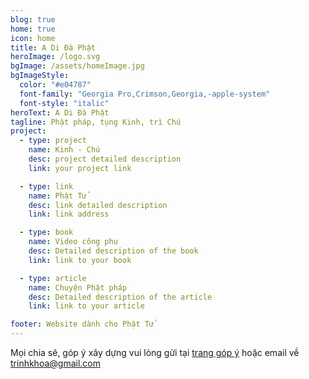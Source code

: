 ```yaml
---
blog: true
home: true
icon: home
title: A Di Đà Phật
heroImage: /logo.svg
bgImage: /assets/homeImage.jpg
bgImageStyle:
  color: "#e04787"
  font-family: "Georgia Pro,Crimson,Georgia,-apple-system"
  font-style: "italic"
heroText: A Di Đà Phật
tagline: Phật pháp, tụng Kinh, trì Chú
project:
  - type: project
    name: Kinh - Chú
    desc: project detailed description
    link: your project link

  - type: link
    name: Phật Tử
    desc: link detailed description
    link: link address

  - type: book
    name: Video công phu
    desc: Detailed description of the book
    link: link to your book

  - type: article
    name: Chuyện Phật pháp
    desc: Detailed description of the article
    link: link to your article

footer: Website dành cho Phật Tử
---
```


Mọi chia sẽ, góp ý xây dựng vui lòng gửi tại [trang góp ý](/feedback) hoặc email về [trinhkhoa@gmail.com](mailto:trinhkhoa@gmail.com)
